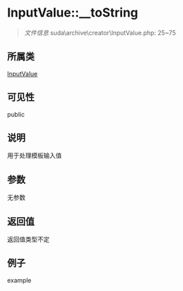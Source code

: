 # InputValue::__toString

> *文件信息* suda\archive\creator\InputValue.php: 25~75
## 所属类 

[InputValue](../InputValue.md)

## 可见性

  public  
## 说明

用于处理模板输入值

## 参数

无参数
## 返回值
返回值类型不定
## 例子

example